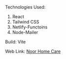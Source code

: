 Technologies Used:

1. React
2. Tailwind CSS
3. Netlify-Functoins
4. Node-Mailer

Build:
Vite

Web Link:
[Noor Home Care](https://www.noorhomecare.co.uk)

